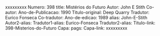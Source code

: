 xxxxxxxxx
Numero: 398
title: Mistérios do Futuro
Autor: John E Stith
Co-autor: 
Ano-de-Publicacao: 1990
Titulo-original: Deep Quarry
Tradutor: Eurico Fonseca
Co-tradutor: 
Ano-de-edicao: 1989
alias: John-E-Stith
Autor2-alias: 
Tradutor1-alias: Eurico-Fonseca
Tradutor2-alias: 
Titulo-link: 398-Misterios-do-Futuro
Capa: 
pags: 
Capa-link: 
xxxxxxxxx